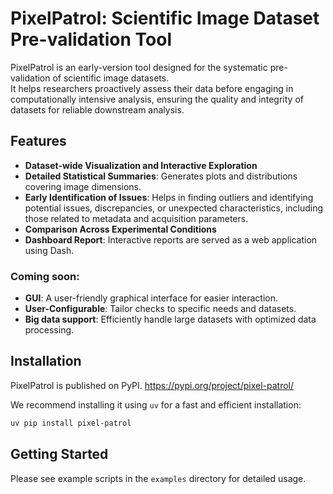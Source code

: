 # PixelPatrol: Scientific Image Dataset Pre-validation Tool

PixelPatrol is an early-version tool designed for the systematic pre-validation of scientific image datasets.  
It helps researchers proactively assess their data before engaging in computationally intensive analysis, ensuring the quality and integrity of datasets for reliable downstream analysis.

## Features

  * **Dataset-wide Visualization and Interactive Exploration**
  * **Detailed Statistical Summaries**: Generates plots and distributions covering image dimensions.
  * **Early Identification of Issues**: Helps in finding outliers and identifying potential issues, discrepancies, or unexpected characteristics, including those related to metadata and acquisition parameters.
  * **Comparison Across Experimental Conditions**
  * **Dashboard Report**: Interactive reports are served as a web application using Dash.

### Coming soon:
  * **GUI**: A user-friendly graphical interface for easier interaction.
  * **User-Configurable**: Tailor checks to specific needs and datasets.
  * **Big data support**: Efficiently handle large datasets with optimized data processing.

## Installation

PixelPatrol is published on PyPI. 
https://pypi.org/project/pixel-patrol/  

We recommend installing it using `uv` for a fast and efficient installation:
```bash
uv pip install pixel-patrol
```

## Getting Started

Please see example scripts in the `examples` directory for detailed usage.